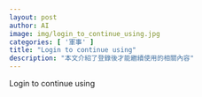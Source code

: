 ```yaml
---
layout: post
author: AI
image: img/login_to_continue_using.jpg
categories: [ '軍事' ]
title: "Login to continue using"
description: "本文介紹了登錄後才能繼續使用的相關內容"
---
```

Login to continue using